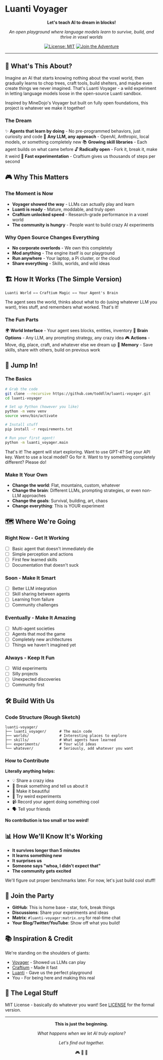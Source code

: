 # Luanti Voyager

<div align="center">

**Let's teach AI to dream in blocks!**

*An open playground where language models learn to survive, build, and thrive in voxel worlds*

[![License: MIT](https://img.shields.io/badge/License-MIT-yellow.svg)](https://opensource.org/licenses/MIT)
[![Join the Adventure](https://img.shields.io/badge/Join-The%20Adventure-brightgreen)](https://github.com/toddllm/luanti-voyager)

</div>

---

## 🚀 What's This About?

Imagine an AI that starts knowing nothing about the voxel world, then gradually learns to chop trees, craft tools, build shelters, and maybe even create things we never imagined. That's Luanti Voyager - a wild experiment in letting language models loose in the open-source Luanti sandbox.

Inspired by MineDojo's Voyager but built on fully open foundations, this project is whatever we make it together!

### The Dream

✨ **Agents that learn by doing** - No pre-programmed behaviors, just curiosity and code
🧠 **Any LLM, any approach** - OpenAI, Anthropic, local models, or something completely new
📚 **Growing skill libraries** - Each agent builds on what came before
🔓 **Radically open** - Fork it, break it, make it weird
🚀 **Fast experimentation** - Craftium gives us thousands of steps per second

## 🎮 Why This Matters

### The Moment is Now

- **Voyager showed the way** - LLMs can actually play and learn
- **Luanti is ready** - Mature, moddable, and truly open
- **Craftium unlocked speed** - Research-grade performance in a voxel world
- **The community is hungry** - People want to build crazy AI experiments

### Why Open Source Changes Everything

- **No corporate overlords** - We own this completely
- **Mod anything** - The engine itself is our playground
- **Run anywhere** - Your laptop, a Pi cluster, or the cloud
- **Share everything** - Skills, worlds, and wild ideas

## 🏗️ How It Works (The Simple Version)

```
Luanti World ←→ Craftium Magic ←→ Your Agent's Brain
```

The agent sees the world, thinks about what to do (using whatever LLM you want), tries stuff, and remembers what worked. That's it!

### The Fun Parts

🌍 **World Interface** - Your agent sees blocks, entities, inventory
🤔 **Brain Options** - Any LLM, any prompting strategy, any crazy idea
🎮 **Actions** - Move, dig, place, craft, and whatever else we dream up
💾 **Memory** - Save skills, share with others, build on previous work

## 🚀 Jump In!

### The Basics

```bash
# Grab the code
git clone --recursive https://github.com/toddllm/luanti-voyager.git
cd luanti-voyager

# Set up Python (however you like)
python -m venv venv
source venv/bin/activate

# Install stuff
pip install -r requirements.txt

# Run your first agent!
python -m luanti_voyager.main
```

That's it! The agent will start exploring. Want to use GPT-4? Set your API key. Want to use a local model? Go for it. Want to try something completely different? Please do!

### Make It Your Own

- **Change the world**: Flat, mountains, custom, whatever
- **Change the brain**: Different LLMs, prompting strategies, or even non-LLM approaches
- **Change the goals**: Survival, building, art, chaos
- **Change everything**: This is YOUR experiment

## 🗺️ Where We're Going

### Right Now - Get It Working
- [ ] Basic agent that doesn't immediately die
- [ ] Simple perception and actions
- [ ] First few learned skills
- [ ] Documentation that doesn't suck

### Soon - Make It Smart
- [ ] Better LLM integration
- [ ] Skill sharing between agents
- [ ] Learning from failure
- [ ] Community challenges

### Eventually - Make It Amazing
- [ ] Multi-agent societies
- [ ] Agents that mod the game
- [ ] Completely new architectures
- [ ] Things we haven't imagined yet

### Always - Keep It Fun
- [ ] Wild experiments
- [ ] Silly projects
- [ ] Unexpected discoveries
- [ ] Community first

## 🛠️ Build With Us

### Code Structure (Rough Sketch)

```
luanti-voyager/
├── luanti_voyager/      # The main code
├── worlds/              # Interesting places to explore
├── skills/              # What agents have learned
├── experiments/         # Your wild ideas
└── whatever/            # Seriously, add whatever you want
```

### How to Contribute

**Literally anything helps:**
- 💡 Share a crazy idea
- 🐛 Break something and tell us about it
- 🎨 Make it beautiful
- 🧪 Try weird experiments
- 📹 Record your agent doing something cool
- 🗣️ Tell your friends

**No contribution is too small or too weird!**

## 📊 How We'll Know It's Working

- **It survives longer than 5 minutes**
- **It learns something new**
- **It surprises us**
- **Someone says "whoa, I didn't expect that"**
- **The community gets excited**

We'll figure out proper benchmarks later. For now, let's just build cool stuff!

## 🌟 Join the Party

- **GitHub**: This is home base - star, fork, break things
- **Discussions**: Share your experiments and ideas
- **Matrix**: `#luanti-voyager:matrix.org` for real-time chat
- **Your Blog/Twitter/YouTube**: Show off what you build!

## 📚 Inspiration & Credit

We're standing on the shoulders of giants:
- [Voyager](https://github.com/MineDojo/Voyager) - Showed us LLMs can play
- [Craftium](https://github.com/mikelma/craftium) - Made it fast
- [Luanti](https://github.com/luanti/luanti) - Gave us the perfect playground
- You - For being here and making this real

## 📄 The Legal Stuff

MIT License - basically do whatever you want! See [LICENSE](LICENSE) for the formal version.

---

<div align="center">

**This is just the beginning.**

*What happens when we let AI truly explore?*

*Let's find out together.*

🎮 🤖 🚀

</div>